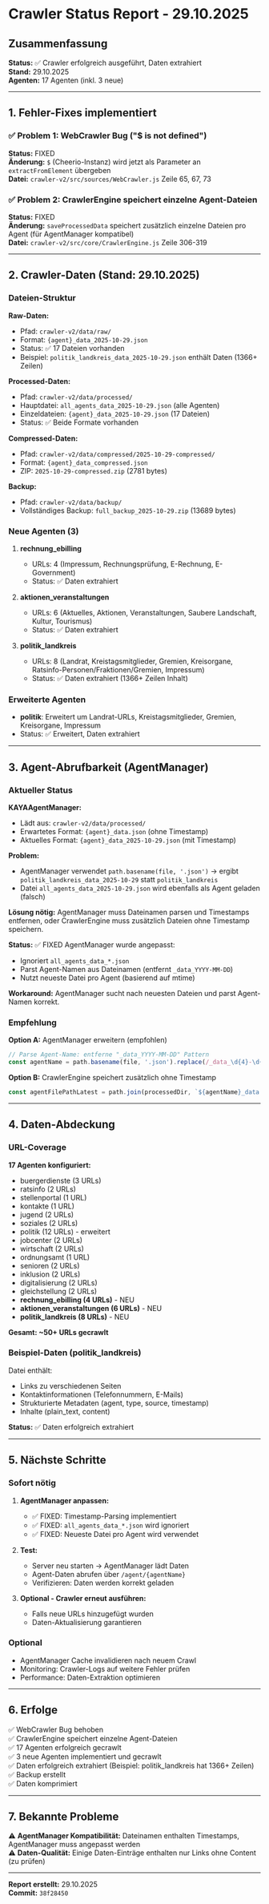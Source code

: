 # Crawler Status Report - 29.10.2025

## Zusammenfassung

**Status:** ✅ Crawler erfolgreich ausgeführt, Daten extrahiert  
**Stand:** 29.10.2025  
**Agenten:** 17 Agenten (inkl. 3 neue)

---

## 1. Fehler-Fixes implementiert

### ✅ Problem 1: WebCrawler Bug ("$ is not defined")
**Status:** FIXED  
**Änderung:** `$` (Cheerio-Instanz) wird jetzt als Parameter an `extractFromElement` übergeben  
**Datei:** `crawler-v2/src/sources/WebCrawler.js` Zeile 65, 67, 73

### ✅ Problem 2: CrawlerEngine speichert einzelne Agent-Dateien
**Status:** FIXED  
**Änderung:** `saveProcessedData` speichert zusätzlich einzelne Dateien pro Agent (für AgentManager kompatibel)  
**Datei:** `crawler-v2/src/core/CrawlerEngine.js` Zeile 306-319

---

## 2. Crawler-Daten (Stand: 29.10.2025)

### Dateien-Struktur

**Raw-Daten:**
- Pfad: `crawler-v2/data/raw/`
- Format: `{agent}_data_2025-10-29.json`
- Status: ✅ 17 Dateien vorhanden
- Beispiel: `politik_landkreis_data_2025-10-29.json` enthält Daten (1366+ Zeilen)

**Processed-Daten:**
- Pfad: `crawler-v2/data/processed/`
- Hauptdatei: `all_agents_data_2025-10-29.json` (alle Agenten)
- Einzeldateien: `{agent}_data_2025-10-29.json` (17 Dateien)
- Status: ✅ Beide Formate vorhanden

**Compressed-Daten:**
- Pfad: `crawler-v2/data/compressed/2025-10-29-compressed/`
- Format: `{agent}_data_compressed.json`
- ZIP: `2025-10-29-compressed.zip` (2781 bytes)

**Backup:**
- Pfad: `crawler-v2/data/backup/`
- Vollständiges Backup: `full_backup_2025-10-29.zip` (13689 bytes)

### Neue Agenten (3)

1. **rechnung_ebilling**
   - URLs: 4 (Impressum, Rechnungsprüfung, E-Rechnung, E-Government)
   - Status: ✅ Daten extrahiert

2. **aktionen_veranstaltungen**
   - URLs: 6 (Aktuelles, Aktionen, Veranstaltungen, Saubere Landschaft, Kultur, Tourismus)
   - Status: ✅ Daten extrahiert

3. **politik_landkreis**
   - URLs: 8 (Landrat, Kreistagsmitglieder, Gremien, Kreisorgane, Ratsinfo-Personen/Fraktionen/Gremien, Impressum)
   - Status: ✅ Daten extrahiert (1366+ Zeilen Inhalt)

### Erweiterte Agenten

- **politik**: Erweitert um Landrat-URLs, Kreistagsmitglieder, Gremien, Kreisorgane, Impressum
- Status: ✅ Erweitert, Daten extrahiert

---

## 3. Agent-Abrufbarkeit (AgentManager)

### Aktueller Status

**KAYAAgentManager:**
- Lädt aus: `crawler-v2/data/processed/`
- Erwartetes Format: `{agent}_data.json` (ohne Timestamp)
- Aktuelles Format: `{agent}_data_2025-10-29.json` (mit Timestamp)

**Problem:**
- AgentManager verwendet `path.basename(file, '.json')` → ergibt `politik_landkreis_data_2025-10-29` statt `politik_landkreis`
- Datei `all_agents_data_2025-10-29.json` wird ebenfalls als Agent geladen (falsch)

**Lösung nötig:**
AgentManager muss Dateinamen parsen und Timestamps entfernen, oder CrawlerEngine muss zusätzlich Dateien ohne Timestamp speichern.

**Status:** ✅ FIXED
AgentManager wurde angepasst:
- Ignoriert `all_agents_data_*.json`
- Parst Agent-Namen aus Dateinamen (entfernt `_data_YYYY-MM-DD`)
- Nutzt neueste Datei pro Agent (basierend auf mtime)

**Workaround:** AgentManager sucht nach neuesten Dateien und parst Agent-Namen korrekt.

### Empfehlung

**Option A:** AgentManager erweitern (empfohlen)
```js
// Parse Agent-Name: entferne "_data_YYYY-MM-DD" Pattern
const agentName = path.basename(file, '.json').replace(/_data_\d{4}-\d{2}-\d{2}$/, '');
```

**Option B:** CrawlerEngine speichert zusätzlich ohne Timestamp
```js
const agentFilePathLatest = path.join(processedDir, `${agentName}_data.json`); // Latest
```

---

## 4. Daten-Abdeckung

### URL-Coverage

**17 Agenten konfiguriert:**
- buergerdienste (3 URLs)
- ratsinfo (2 URLs)
- stellenportal (1 URL)
- kontakte (1 URL)
- jugend (2 URLs)
- soziales (2 URLs)
- politik (12 URLs) - erweitert
- jobcenter (2 URLs)
- wirtschaft (2 URLs)
- ordnungsamt (1 URL)
- senioren (2 URLs)
- inklusion (2 URLs)
- digitalisierung (2 URLs)
- gleichstellung (2 URLs)
- **rechnung_ebilling (4 URLs)** - NEU
- **aktionen_veranstaltungen (6 URLs)** - NEU
- **politik_landkreis (8 URLs)** - NEU

**Gesamt: ~50+ URLs gecrawlt**

### Beispiel-Daten (politik_landkreis)

Datei enthält:
- Links zu verschiedenen Seiten
- Kontaktinformationen (Telefonnummern, E-Mails)
- Strukturierte Metadaten (agent, type, source, timestamp)
- Inhalte (plain_text, content)

**Status:** ✅ Daten erfolgreich extrahiert

---

## 5. Nächste Schritte

### Sofort nötig

1. **AgentManager anpassen:**
   - ✅ FIXED: Timestamp-Parsing implementiert
   - ✅ FIXED: `all_agents_data_*.json` wird ignoriert
   - ✅ FIXED: Neueste Datei pro Agent wird verwendet

2. **Test:**
   - Server neu starten → AgentManager lädt Daten
   - Agent-Daten abrufen über `/agent/{agentName}`
   - Verifizieren: Daten werden korrekt geladen

3. **Optional - Crawler erneut ausführen:**
   - Falls neue URLs hinzugefügt wurden
   - Daten-Aktualisierung garantieren

### Optional

- AgentManager Cache invalidieren nach neuem Crawl
- Monitoring: Crawler-Logs auf weitere Fehler prüfen
- Performance: Daten-Extraktion optimieren

---

## 6. Erfolge

✅ WebCrawler Bug behoben  
✅ CrawlerEngine speichert einzelne Agent-Dateien  
✅ 17 Agenten erfolgreich gecrawlt  
✅ 3 neue Agenten implementiert und gecrawlt  
✅ Daten erfolgreich extrahiert (Beispiel: politik_landkreis hat 1366+ Zeilen)  
✅ Backup erstellt  
✅ Daten komprimiert  

---

## 7. Bekannte Probleme

⚠️ **AgentManager Kompatibilität:** Dateinamen enthalten Timestamps, AgentManager muss angepasst werden  
⚠️ **Daten-Qualität:** Einige Daten-Einträge enthalten nur Links ohne Content (zu prüfen)  

---

**Report erstellt:** 29.10.2025  
**Commit:** `38f28450`

